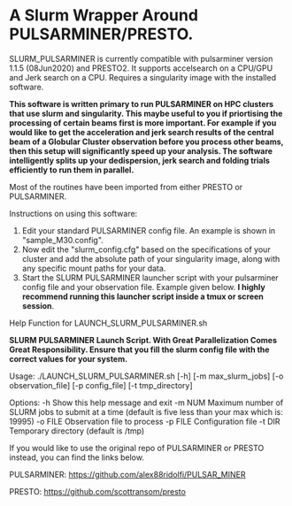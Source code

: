 # **A Slurm Wrapper Around PULSARMINER/PRESTO.**


SLURM_PULSARMINER is currently compatible with pulsarminer version 1.1.5 (08Jun2020) and PRESTO2. It supports accelsearch on a CPU/GPU
and Jerk search on a CPU. Requires a singularity image with the installed software.

**This software is written primary to run PULSARMINER on HPC clusters that use slurm and singularity. This maybe useful to you if priortising the processing of certain beams first is more important. For example if you would like to get the acceleration and jerk search results of the central beam of a Globular Cluster observation before you process other beams, then this setup will significantly speed up your analysis. The software intelligently splits up your dedispersion, jerk search and folding trials efficiently to run them in parallel.**

Most of the routines have been imported from either PRESTO or PULSARMINER.   

Instructions on using this software:

1. Edit your standard PULSARMINER config file. An example is shown in "sample_M30.config". 
2. Now edit the "slurm_config.cfg" based on the specifications of your cluster and add the absolute path of your singularity image, along with any specific mount paths for your data.
3. Start the SLURM PULSARMINER launcher script with your pulsarminer config file and your observation file. Example given below. **I highly recommend running this launcher script inside a tmux or screen session**. 





Help Function for LAUNCH_SLURM_PULSARMINER.sh

**SLURM PULSARMINER Launch Script. With Great Parallelization Comes Great Responsibility. Ensure that you fill the slurm config file with the correct values for your system.**

Usage: ./LAUNCH_SLURM_PULSARMINER.sh [-h] [-m max_slurm_jobs] [-o observation_file] [-p config_file] [-t tmp_directory]

Options:
  -h            Show this help message and exit
  -m NUM        Maximum number of SLURM jobs to submit at a time (default is five less than your max which is: 19995)
  -o FILE       Observation file to process
  -p FILE       Configuration file
  -t DIR        Temporary directory (default is /tmp)


If you would like to use the original repo of PULSARMINER or PRESTO instead, you can find the links below.


PULSARMINER: https://github.com/alex88ridolfi/PULSAR_MINER 


PRESTO: https://github.com/scottransom/presto

